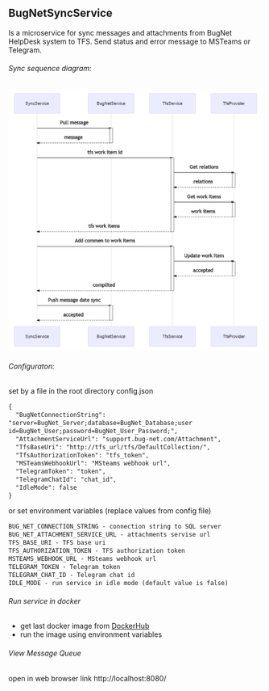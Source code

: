 ## BugNetSyncService
Is a microservice for sync messages and attachments from BugNet HelpDesk system to TFS. Send status and error message to MSTeams or Telegram.

###### Sync sequence diagram:
![Sync sequence diagram](https://github.com/setkov/BugNetSyncService/blob/master/SequenceDiagram.png)

###### Configuraton:
set by a file in the root directory
config.json
```
{
  "BugNetConnectionString": "server=BugNet_Server;database=BugNet_Database;user id=BugNet_User;password=BugNet_User_Password;",
  "AttachmentServiceUrl": "support.bug-net.com/Attachment",
  "TfsBaseUri": "http://tfs_url/tfs/DefaultCollection/",
  "TfsАuthorizationToken": "tfs_token",
  "MSTeamsWebhookUrl": "MSteams webhook url",
  "TelegramToken": "token",
  "TelegramChatId": "chat_id",
  "IdleMode": false
}
```
or set environment variables (replace values from config file)
```
BUG_NET_CONNECTION_STRING - connection string to SQL server
BUG_NET_ATTACHMENT_SERVICE_URL - attachments servise url
TFS_BASE_URI - TFS base uri
TFS_АUTHORIZATION_TOKEN - TFS authorization token
MSTEAMS_WEBHOOK_URL - MSteams webhook url
TELEGRAM_TOKEN - Telegram token
TELEGRAM_CHAT_ID - Telegram chat id
IDLE_MODE - run service in idle mode (default value is false)
```    
###### Run service in docker
- get last docker image from [DockerHub](https://hub.docker.com/r/setkov/bug-net-sync-service/tags?page=1&ordering=last_updated)
- run the image using environment variables

###### View Message Queue
open in web browser link http://localhost:8080/